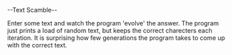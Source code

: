 --Text Scamble--

Enter some text and watch the program 'evolve' the answer. The program just prints a load of random text, but keeps the correct charecters each iteration. It is surprising how few generations the program takes to come up with the correct text.